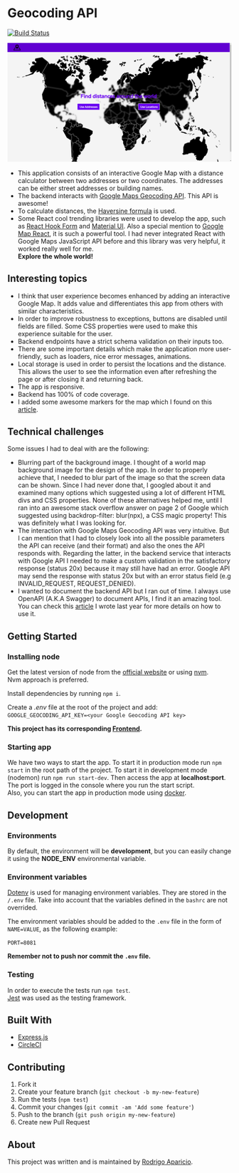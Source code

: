 # Geocoding API

[![Build Status](https://circleci.com/gh/raparicio6/geocoding-node.svg?style=shield)](https://circleci.com/gh/raparicio6/geocoding-node)

<img alt="App" src="./app-imag.png">

- This application consists of an interactive Google Map with a distance calculator between two addresses or two coordinates. The addresses can be either street addresses or building names. 
- The backend interacts with [Google Maps Geocoding API](https://developers.google.com/maps/documentation/geocoding/intro). This API is awesome! 
- To calculate distances, the [Haversine formula](https://en.wikipedia.org/wiki/Haversine_formula) is used.
- Some React cool trending libraries were used to develop the app, such as [React Hook Form](https://react-hook-form.com/) and [Material UI](https://material-ui.com/). Also a special mention to [Google Map React](https://github.com/google-map-react/google-map-react), it is such a powerful tool. I had never integrated React with Google Maps JavaScript API before and this library was very helpful, it worked really well for me.  
**Explore the whole world!**

## Interesting topics
- I think that user experience becomes enhanced by adding an interactive Google Map. It adds value and differentiates this app from others with similar characteristics.
- In order to improve robustness to exceptions, buttons are disabled until fields are filled. Some CSS properties were used to make this experience suitable for the user. 
- Backend endpoints have a strict schema validation on their inputs too.
- There are some important details which make the application more user-friendly, such as loaders, nice error messages, animations. 
- Local storage is used in order to persist the locations and the distance. This allows the user to see the information even after refreshing the page or after closing it and returning back.
- The app is responsive.
- Backend has 100% of code coverage.
- I added some awesome markers for the map which I found on this [article](https://levelup.gitconnected.com/reactjs-google-maps-with-custom-marker-ece0c7d184c4).

## Technical challenges
Some issues I had to deal with are the following:
- Blurring part of the background image.
I thought of a world map background image for the design of the app. In order to properly achieve that, I needed to blur part of the image so that the screen data can be shown. Since I had never done that, I googled about it and examined many options which suggested using a lot of different HTML divs and CSS properties. None of these alternatives helped me, until I ran into an awesome stack overflow answer on page 2 of Google which suggested using backdrop-filter: blur(npx), a CSS magic property! This was definitely what I was looking for.
- The interaction with Google Maps Geocoding API was very intuitive. But I can mention that I had to closely look into all the possible parameters the API can receive (and their format) and also the ones the API responds with. Regarding the latter, in the backend service that interacts with Google API I needed to make a custom validation in the satisfactory response (status 20x) because it may still have had an error. Google API may send the response with status 20x but with an error status field (e.g INVALID_REQUEST, REQUEST_DENIED).
- I wanted to document the backend API but I ran out of time. I always use OpenAPI (A.K.A Swagger) to document APIs, I find it an amazing tool. You can check this [article](https://medium.com/wolox/documenting-a-nodejs-rest-api-with-openapi-3-swagger-5deee9f50420) I wrote last year for more details on how to use it.

## Getting Started

### Installing node

Get the latest version of node from the [official website](https://nodejs.org/) or using [nvm](https://github.com/creationix/nvm).  
Nvm approach is preferred.

Install dependencies by running `npm i`.

Create a *.env* file at the root of the project and add:  
`GOOGLE_GEOCODING_API_KEY=<your Google Geocoding API key>`

**This project has its corresponding [Frontend](https://github.com/raparicio6/geocoding-react).**

### Starting app

We have two ways to start the app. To start it in production mode run `npm start` in the root path of the project. To start it in development mode (nodemon) run `npm run start-dev`. Then access the app at **localhost:port**. The port is logged in the console where you run the start script.  
Also, you can start the app in production mode using [docker](https://www.docker.com/get-started).

## Development

### Environments

By default, the environment will be **development**, but you can easily change it using the **NODE_ENV** environmental variable.

### Environment variables

[Dotenv](https://www.npmjs.com/package/dotenv) is used for managing environment variables. They are stored in the `/.env` file. Take into account that the variables defined in the `bashrc` are not overrided.

The environment variables should be added to the `.env` file in the form of `NAME=VALUE`, as the following example:

```
PORT=8081
```

**Remember not to push nor commit the `.env` file.**

### Testing

In order to execute the tests run `npm test`.  
[Jest](https://jestjs.io/) was used as the testing framework.

## Built With

* [Express.js](https://expressjs.com/)
* [CircleCI](https://circleci.com/)

## Contributing

1. Fork it
2. Create your feature branch (`git checkout -b my-new-feature`)
3. Run the tests (`npm test`)
4. Commit your changes (`git commit -am 'Add some feature'`)
5. Push to the branch (`git push origin my-new-feature`)
6. Create new Pull Request

## About

This project was written and is maintained by [Rodrigo Aparicio](https://github.com/raparicio6).

